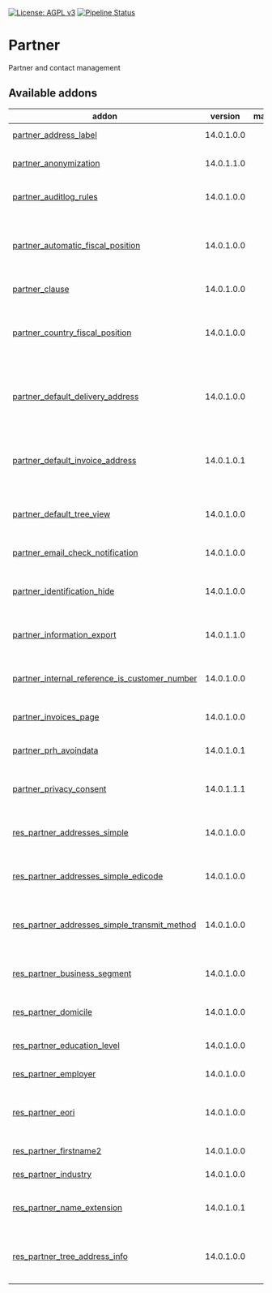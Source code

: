 [![License: AGPL v3](https://img.shields.io/badge/License-AGPL%20v3-blue.svg)](https://www.gnu.org/licenses/agpl-3.0)
[![Pipeline Status](https://gitlab.com/tawasta/odoo/partner/badges/14.0-dev/pipeline.svg)](https://gitlab.com/tawasta/odoo/partner/-/pipelines/)

Partner
=====
Partner and contact management

[//]: # (addons)

Available addons
----------------
addon | version | maintainers | summary
--- | --- | --- | ---
[partner_address_label](partner_address_label/) | 14.0.1.0.0 |  | Partner - Address Label
[partner_anonymization](partner_anonymization/) | 14.0.1.1.0 |  | Allows anonymization partners
[partner_auditlog_rules](partner_auditlog_rules/) | 14.0.1.0.0 |  | Adds audit log rules for res partner
[partner_automatic_fiscal_position](partner_automatic_fiscal_position/) | 14.0.1.0.0 |  | Set new partner fiscal position based on fiscal position rules
[partner_clause](partner_clause/) | 14.0.1.0.0 |  | Partner clause records
[partner_country_fiscal_position](partner_country_fiscal_position/) | 14.0.1.0.0 |  | Automatically selects Partner's Fiscal Position based on its country
[partner_default_delivery_address](partner_default_delivery_address/) | 14.0.1.0.0 |  | Allows defining a default delivery address for partners
[partner_default_invoice_address](partner_default_invoice_address/) | 14.0.1.0.1 |  | Allows defining a default invoice address for partners
[partner_default_tree_view](partner_default_tree_view/) | 14.0.1.0.0 |  | Defaults Contacts action to tree view
[partner_email_check_notification](partner_email_check_notification/) | 14.0.1.0.0 |  | Require partner email in views
[partner_identification_hide](partner_identification_hide/) | 14.0.1.0.0 |  | Hide partner identification page from non-admins
[partner_information_export](partner_information_export/) | 14.0.1.1.0 |  | Allows exporting all partner information
[partner_internal_reference_is_customer_number](partner_internal_reference_is_customer_number/) | 14.0.1.0.0 |  | Use Internal reference as Customer number
[partner_invoices_page](partner_invoices_page/) | 14.0.1.0.0 |  | Invoices page on partner form
[partner_prh_avoindata](partner_prh_avoindata/) | 14.0.1.0.1 |  | Fetch partner information from PRH
[partner_privacy_consent](partner_privacy_consent/) | 14.0.1.1.1 |  | Adds privacy consent helpers for partner
[res_partner_addresses_simple](res_partner_addresses_simple/) | 14.0.1.0.0 |  | Simplify partner address management
[res_partner_addresses_simple_edicode](res_partner_addresses_simple_edicode/) | 14.0.1.0.0 |  | Add edicode to simple address tree view
[res_partner_addresses_simple_transmit_method](res_partner_addresses_simple_transmit_method/) | 14.0.1.0.0 |  | Add transmit method to simple address tree view
[res_partner_business_segment](res_partner_business_segment/) | 14.0.1.0.0 |  | Add multilayer business segments for partners
[res_partner_domicile](res_partner_domicile/) | 14.0.1.0.0 |  | Adds domicile field for partner
[res_partner_education_level](res_partner_education_level/) | 14.0.1.0.0 |  | Partner Education level
[res_partner_employer](res_partner_employer/) | 14.0.1.0.0 |  | Partner employer
[res_partner_eori](res_partner_eori/) | 14.0.1.0.0 |  | Adds field for EORI number to res.partner and res.company
[res_partner_firstname2](res_partner_firstname2/) | 14.0.1.0.0 |  | Partner firstname2
[res_partner_industry](res_partner_industry/) | 14.0.1.0.0 |  | Partner Industry
[res_partner_name_extension](res_partner_name_extension/) | 14.0.1.0.1 |  | Name extension field for partner
[res_partner_tree_address_info](res_partner_tree_address_info/) | 14.0.1.0.0 |  | Street, city and zip are shown in the partner tree view

[//]: # (end addons)
